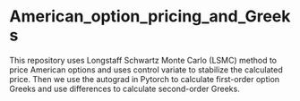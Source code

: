 # American_option_pricing_and_Greeks
This repository uses Longstaff Schwartz Monte Carlo (LSMC) method to price American options and uses control variate to stabilize the calculated price. Then we use the autograd in Pytorch to calculate first-order option Greeks and use differences to calculate second-order Greeks.
